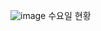 ![image](https://user-images.githubusercontent.com/80899085/143191127-2552b69c-3dd9-4d13-8ee2-9650b61133ca.png)
수요일 현황

